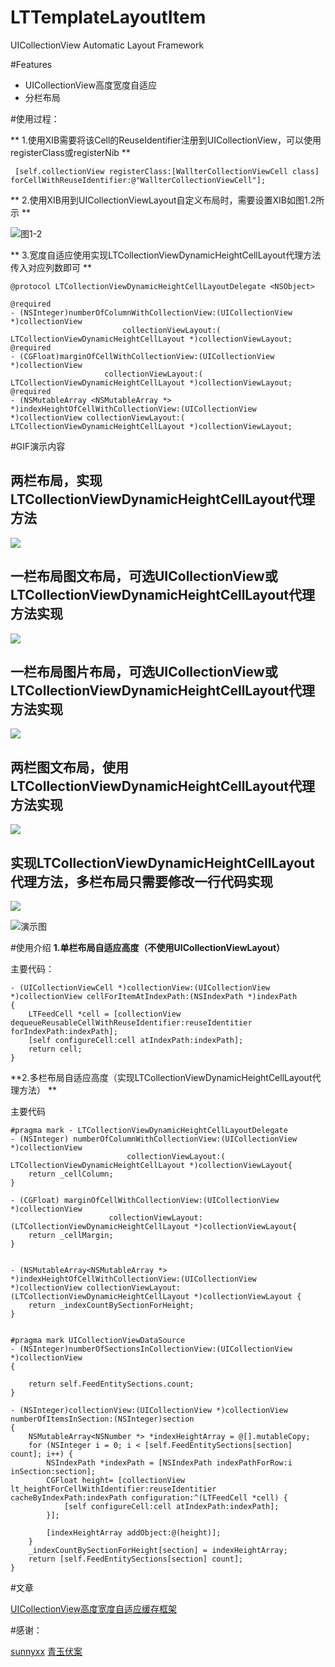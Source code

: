 # LTTemplateLayoutItem
UICollectionView Automatic Layout Framework

#Features 
*   UICollectionView高度宽度自适应
*   分栏布局

#使用过程：

** 1.使用XIB需要将该Cell的ReuseIdentifier注册到UICollectionView，可以使用registerClass或registerNib **

	 [self.collectionView registerClass:[WallterCollectionViewCell class] forCellWithReuseIdentifier:@"WallterCollectionViewCell"];

** 2.使用XIB用到UICollectionViewLayout自定义布局时，需要设置XIB如图1.2所示 ** 

![图1-2](http://upload-images.jianshu.io/upload_images/1231308-39322939363be3a4.png?imageMogr2/auto-orient/strip%7CimageView2/2/w/1240)

** 3.宽度自适应使用实现LTCollectionViewDynamicHeightCellLayout代理方法传入对应列数即可 ** 

	@protocol LTCollectionViewDynamicHeightCellLayoutDelegate <NSObject>

	@required
	- (NSInteger)numberOfColumnWithCollectionView:(UICollectionView *)collectionView
	                         collectionViewLayout:( LTCollectionViewDynamicHeightCellLayout *)collectionViewLayout;
	@required
	- (CGFloat)marginOfCellWithCollectionView:(UICollectionView *)collectionView
	                     collectionViewLayout:( LTCollectionViewDynamicHeightCellLayout *)collectionViewLayout;
	@required
	- (NSMutableArray <NSMutableArray *> *)indexHeightOfCellWithCollectionView:(UICollectionView *)collectionView collectionViewLayout:( LTCollectionViewDynamicHeightCellLayout *)collectionViewLayout;

#GIF演示内容
  
## 两栏布局，实现LTCollectionViewDynamicHeightCellLayout代理方法
![](http://upload-images.jianshu.io/upload_images/1231308-799f1d6dcf41196c.gif?imageMogr2/auto-orient/strip)

## 一栏布局图文布局，可选UICollectionView或LTCollectionViewDynamicHeightCellLayout代理方法实现
![](http://upload-images.jianshu.io/upload_images/1231308-0475c0d9381093e2.gif?imageMogr2/auto-orient/strip)


## 一栏布局图片布局，可选UICollectionView或LTCollectionViewDynamicHeightCellLayout代理方法实现
![](http://upload-images.jianshu.io/upload_images/1231308-161caaffc69b0b89.gif?imageMogr2/auto-orient/strip)

## 两栏图文布局，使用LTCollectionViewDynamicHeightCellLayout代理方法实现
![](http://upload-images.jianshu.io/upload_images/1231308-7ca1b9724203facc.gif?imageMogr2/auto-orient/strip)

## 实现LTCollectionViewDynamicHeightCellLayout代理方法，多栏布局只需要修改一行代码实现
![](http://upload-images.jianshu.io/upload_images/1231308-6876933c6b531d85.gif?imageMogr2/auto-orient/strip)


![演示图](http://upload-images.jianshu.io/upload_images/1231308-e70471750e0a7b66.gif?imageMogr2/auto-orient/strip)

#使用介绍
**1.单栏布局自适应高度（不使用UICollectionViewLayout）**

主要代码：

	- (UICollectionViewCell *)collectionView:(UICollectionView *)collectionView cellForItemAtIndexPath:(NSIndexPath *)indexPath
	{
	    LTFeedCell *cell = [collectionView dequeueReusableCellWithReuseIdentifier:reuseIdentitier forIndexPath:indexPath];
	    [self configureCell:cell atIndexPath:indexPath];
	    return cell;
	}

**2.多栏布局自适应高度（实现LTCollectionViewDynamicHeightCellLayout代理方法） **

主要代码


	#pragma mark - LTCollectionViewDynamicHeightCellLayoutDelegate
	- (NSInteger) numberOfColumnWithCollectionView:(UICollectionView *)collectionView
	                          collectionViewLayout:( LTCollectionViewDynamicHeightCellLayout *)collectionViewLayout{
	    return _cellColumn;
	}

	- (CGFloat) marginOfCellWithCollectionView:(UICollectionView *)collectionView
	                      collectionViewLayout:(LTCollectionViewDynamicHeightCellLayout *)collectionViewLayout{
	    return _cellMargin;
	}


	- (NSMutableArray<NSMutableArray *> *)indexHeightOfCellWithCollectionView:(UICollectionView *)collectionView collectionViewLayout:(LTCollectionViewDynamicHeightCellLayout *)collectionViewLayout {
	    return _indexCountBySectionForHeight;
	}


	#pragma mark UICollectionViewDataSource
	- (NSInteger)numberOfSectionsInCollectionView:(UICollectionView *)collectionView
	{
	    
	    return self.FeedEntitySections.count;
	}

	- (NSInteger)collectionView:(UICollectionView *)collectionView numberOfItemsInSection:(NSInteger)section
	{
	    NSMutableArray<NSNumber *> *indexHeightArray = @[].mutableCopy;
	    for (NSInteger i = 0; i < [self.FeedEntitySections[section] count]; i++) {
	        NSIndexPath *indexPath = [NSIndexPath indexPathForRow:i inSection:section];
	        CGFloat height= [collectionView lt_heightForCellWithIdentifier:reuseIdentitier cacheByIndexPath:indexPath configuration:^(LTFeedCell *cell) {
	            [self configureCell:cell atIndexPath:indexPath];
	        }];
	        
	        [indexHeightArray addObject:@(height)];
	    }
	    _indexCountBySectionForHeight[section] = indexHeightArray;
	    return [self.FeedEntitySections[section] count];
	}
	

#文章

[UICollectionView高度宽度自适应缓存框架](http://www.jianshu.com/writer#/notebooks/2507585/notes/5025681/preview)

#感谢：

[sunnyxx](https://github.com/forkingdog)
[青玉伏案](https://github.com/lizelu)
